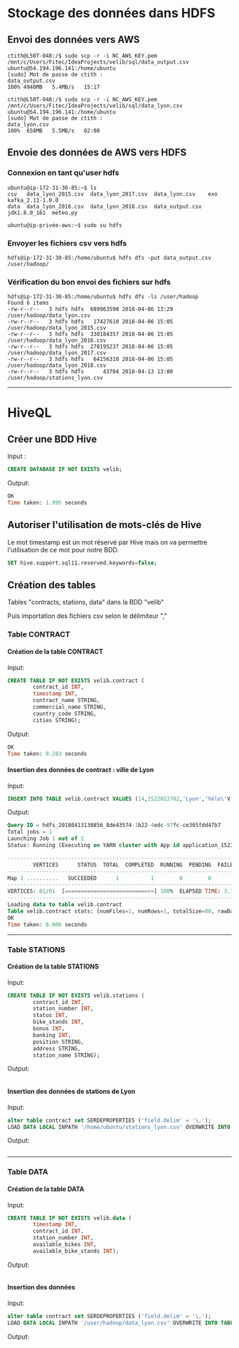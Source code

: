 # Stockage des données dans HDFS

## Envoi des données vers AWS
```shell
ctith@L50T-048:/$ sudo scp -r -i NC_AWS_KEY.pem /mnt/c/Users/Fitec/IdeaProjects/velib/sql/data_output.csv ubuntu@54.194.196.141:/home/ubuntu
[sudo] Mot de passe de ctith :
data_output.csv                                                                                             100% 4940MB   5.4MB/s   15:17

ctith@L50T-048:/$ sudo scp -r -i NC_AWS_KEY.pem /mnt/c/Users/Fitec/IdeaProjects/velib/sql/data_lyon.csv ubuntu@54.194.196.141:/home/ubuntu
[sudo] Mot de passe de ctith :
data_lyon.csv                                                                                               100%  658MB   5.5MB/s   02:00
```

## Envoie des données de AWS vers HDFS

### Connexion en tant qu'user hdfs
```shell
ubuntu@ip-172-31-30-85:~$ ls
csv   data_lyon_2015.csv  data_lyon_2017.csv  data_lyon.csv    exo           kafka_2.11-1.0.0
data  data_lyon_2016.csv  data_lyon_2018.csv  data_output.csv  jdk1.8.0_161  meteo.py

ubuntu@ip-privée-aws:~$ sudo su hdfs
```

### Envoyer les fichiers csv vers hdfs
```shell
hdfs@ip-172-31-30-85:/home/ubuntu$ hdfs dfs -put data_output.csv /user/hadoop/
```

### Vérification du bon envoi des fichiers sur hdfs
```shell
hdfs@ip-172-31-30-85:/home/ubuntu$ hdfs dfs -ls /user/hadoop
Found 6 items
-rw-r--r--   3 hdfs hdfs  689963590 2018-04-06 13:29 /user/hadoop/data_lyon.csv
-rw-r--r--   3 hdfs hdfs   17427610 2018-04-06 15:05 /user/hadoop/data_lyon_2015.csv
-rw-r--r--   3 hdfs hdfs  330184357 2018-04-06 15:05 /user/hadoop/data_lyon_2016.csv
-rw-r--r--   3 hdfs hdfs  278195237 2018-04-06 15:05 /user/hadoop/data_lyon_2017.csv
-rw-r--r--   3 hdfs hdfs   64156310 2018-04-06 15:05 /user/hadoop/data_lyon_2018.csv
-rw-r--r--   3 hdfs hdfs      43704 2018-04-13 13:00 /user/hadoop/stations_lyon.csv
```

-----------------------------
# HiveQL

## Créer une BDD Hive
Input :
```SQL
CREATE DATABASE IF NOT EXISTS velib;
```
Output:
```SQL
OK
Time taken: 1.995 seconds
```

## Autoriser l'utilisation de mots-clés de Hive
Le mot timestamp est un mot réservé par Hive mais on va permettre l'utilisation de ce mot pour notre BDD.
```SQL
SET hive.support.sql11.reserved.keywords=false;
```
## Création des tables 

Tables "contracts, stations, data" dans la BDD "velib" 

Puis importation des fichiers csv selon le délimiteur ","

### Table CONTRACT

#### Création de la table CONTRACT
Input:
```SQL
CREATE TABLE IF NOT EXISTS velib.contract ( 
        contract_id INT,
        timestamp INT,
        contract_name STRING,
        commercial_name STRING,
        country_code STRING,
        cities STRING);
```
Output:
```SQL
OK
Time taken: 0.283 seconds
```

#### Insertion des données de contract : ville de Lyon
Input:
```SQL
INSERT INTO TABLE velib.contract VALUES (14,1522022702,'Lyon','Vélo\'V','FR','Caluire-et-Cuire/Lyon/Vaulx-En-Velin/Villeurbanne');
```

Output:
```SQL
Query ID = hdfs_20180413130856_8de43574-1b22-4edc-97fc-ce365fdd47b7
Total jobs = 1
Launching Job 1 out of 1
Status: Running (Executing on YARN cluster with App id application_1523606241403_0002)

--------------------------------------------------------------------------------
        VERTICES      STATUS  TOTAL  COMPLETED  RUNNING  PENDING  FAILED  KILLED
--------------------------------------------------------------------------------
Map 1 ..........   SUCCEEDED      1          1        0        0       0       0
--------------------------------------------------------------------------------
VERTICES: 01/01  [==========================>>] 100%  ELAPSED TIME: 3.78 s
--------------------------------------------------------------------------------
Loading data to table velib.contract
Table velib.contract stats: [numFiles=1, numRows=1, totalSize=80, rawDataSize=79]
OK
Time taken: 6.006 seconds
```
---------------
### Table STATIONS

#### Création de la table STATIONS
Input:
```SQL
CREATE TABLE IF NOT EXISTS velib.stations ( 
        contract_id INT,
        station_number INT,
        status INT,
        bike_stands INT,
        bonus INT,
        banking INT,
        position STRING,
        address STRING,
        station_name STRING);
```

Output:
```SQL
```

#### Insertion des données de stations de Lyon
Input:
```SQL
alter table contract set SERDEPROPERTIES ('field.delim' = '\,');
LOAD DATA LOCAL INPATH '/home/ubuntu/stations_lyon.csv' OVERWRITE INTO TABLE stations ;
```

Output:
```SQL
```

----------------
### Table DATA

#### Création de la table DATA
Input:
```SQL
CREATE TABLE IF NOT EXISTS velib.data ( 
        timestamp INT,
        contract_id INT,
        station_number INT,
        available_bikes INT,
        available_bike_stands INT);
```
Output:
```SQL
```

#### Insertion des données 
Input:
```SQL
alter table contract set SERDEPROPERTIES ('field.delim' = '\,');
LOAD DATA LOCAL INPATH '/user/hadoop/data_lyon.csv' OVERWRITE INTO TABLE data ;
```

Output:
```SQL
```


